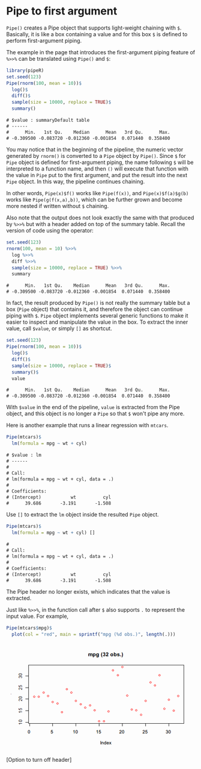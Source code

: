 

# Pipe to first argument

`Pipe()` creates a Pipe object that supports light-weight chaining with `$`. Basically, it is like a box containing a value and for this box `$` is defined to perform first-argument piping.

The example in the page that introduces the first-argument piping feature of `%>>%` can be translated using `Pipe()` and `$`:


```r
library(pipeR)
set.seed(123)
Pipe(rnorm(100, mean = 10))$
  log()$
  diff()$
  sample(size = 10000, replace = TRUE)$
  summary()
```

```
# $value : summaryDefault table 
# ------
#      Min.   1st Qu.    Median      Mean   3rd Qu.      Max. 
# -0.309500 -0.083720 -0.012360 -0.001854  0.071440  0.358400
```

You may notice that in the beginning of the pipeline, the numeric vector generated by `rnorm()` is converted to a `Pipe` object by `Pipe()`. Since `$` for `Pipe` object is defined for first-argument piping, the name following `$` will be interpreted to a function name, and then `()` will execute that function with the value in `Pipe` put to the first argument, and put the result into the next `Pipe` object. In this way, the pipeline continues chaining.

In other words, `Pipe(x)$f()` works like `Pipe(f(x))`, and `Pipe(x)$f(a)$g(b)` works like `Pipe(g(f(x,a),b))`, which can be further grown and become more nested if written without `$` chaining. 

Also note that the output does not look exactly the same with that produced by `%>>%` but with a header added on top of the summary table. Recall the version of code using the operator:


```r
set.seed(123)
rnorm(100, mean = 10) %>>%
  log %>>%
  diff %>>%
  sample(size = 10000, replace = TRUE) %>>%
  summary
```

```
#      Min.   1st Qu.    Median      Mean   3rd Qu.      Max. 
# -0.309500 -0.083720 -0.012360 -0.001854  0.071440  0.358400
```

In fact, the result produced by `Pipe()` is not really the summary table but a box (`Pipe` object) that contains it, and therefore the object can continue piping with `$`. `Pipe` object implements several generic functions to make it easier to inspect and manipulate the value in the box. To extract the inner value, call `$value`, or simply `[]` as shortcut.


```r
set.seed(123)
Pipe(rnorm(100, mean = 10))$
  log()$
  diff()$
  sample(size = 10000, replace = TRUE)$
  summary()$
  value
```

```
#      Min.   1st Qu.    Median      Mean   3rd Qu.      Max. 
# -0.309500 -0.083720 -0.012360 -0.001854  0.071440  0.358400
```

With `$value` in the end of the pipeline, `value` is extracted from the Pipe object, and this object is no longer a `Pipe` so that `$` won't pipe any more.

Here is another example that runs a linear regression with `mtcars`.


```r
Pipe(mtcars)$
  lm(formula = mpg ~ wt + cyl)
```

```
# $value : lm 
# ------
# 
# Call:
# lm(formula = mpg ~ wt + cyl, data = .)
# 
# Coefficients:
# (Intercept)           wt          cyl  
#      39.686       -3.191       -1.508
```

Use `[]` to extract the `lm` object inside the resulted `Pipe` object.


```r
Pipe(mtcars)$
  lm(formula = mpg ~ wt + cyl) []
```

```
# 
# Call:
# lm(formula = mpg ~ wt + cyl, data = .)
# 
# Coefficients:
# (Intercept)           wt          cyl  
#      39.686       -3.191       -1.508
```

The Pipe header no longer exists, which indicates that the value is extracted.

Just like `%>>%`, in the function call after `$` also supports `.` to represent the input value. For example,


```r
Pipe(mtcars$mpg)$
  plot(col = "red", main = sprintf("mpg (%d obs.)", length(.)))
```

<img src="figure/pipe-dot.png" title="plot of chunk pipe-dot" alt="plot of chunk pipe-dot" style="display: block; margin: auto;" />

[Option to turn off header]
